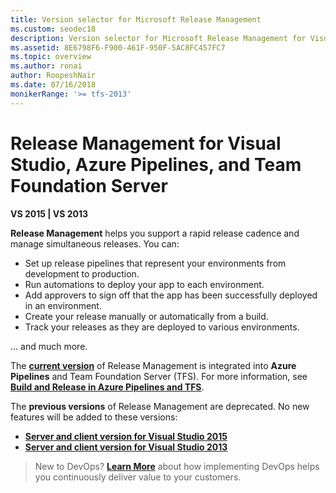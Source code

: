```yaml
---
title: Version selector for Microsoft Release Management
ms.custom: seodec18
description: Version selector for Microsoft Release Management for Visual Studio, Azure Pipelines, and Team Foundation Server
ms.assetid: 8E6798F6-F900-461F-950F-5AC8FC457FC7
ms.topic: overview
ms.author: ronai
author: RoopeshNair
ms.date: 07/16/2018
monikerRange: '>= tfs-2013'
---
```


# Release Management for Visual Studio, Azure Pipelines, and Team Foundation Server

**VS 2015 | VS 2013**  

**Release Management** helps you support a rapid release cadence and manage simultaneous releases.
You can:

* Set up release pipelines that represent your environments from development to production.
* Run automations to deploy your app to each environment.
* Add approvers to sign off that the app has been successfully deployed in an environment.
* Create your release manually or automatically from a build.
* Track your releases as they are deployed to various environments.

... and much more.

The **[current version](../../get-started/what-is-azure-pipelines.md)** of Release Management is integrated into **Azure Pipelines** and
Team Foundation Server (TFS).
For more information, see **[Build and Release in Azure Pipelines and TFS](../../get-started/what-is-azure-pipelines.md)**.

The **previous versions** of Release Management are deprecated. No new features will be added to these versions:

* **[Server and client version for Visual Studio 2015](overview-rm2015.md)**
* **[Server and client version for Visual Studio 2013](/previous-versions/visualstudio/visual-studio-2013/dn217874(v=vs.120))**

> New to DevOps? **[Learn More](https://visualstudio.microsoft.com/devops)** about how implementing DevOps helps you continuously deliver value to your customers.